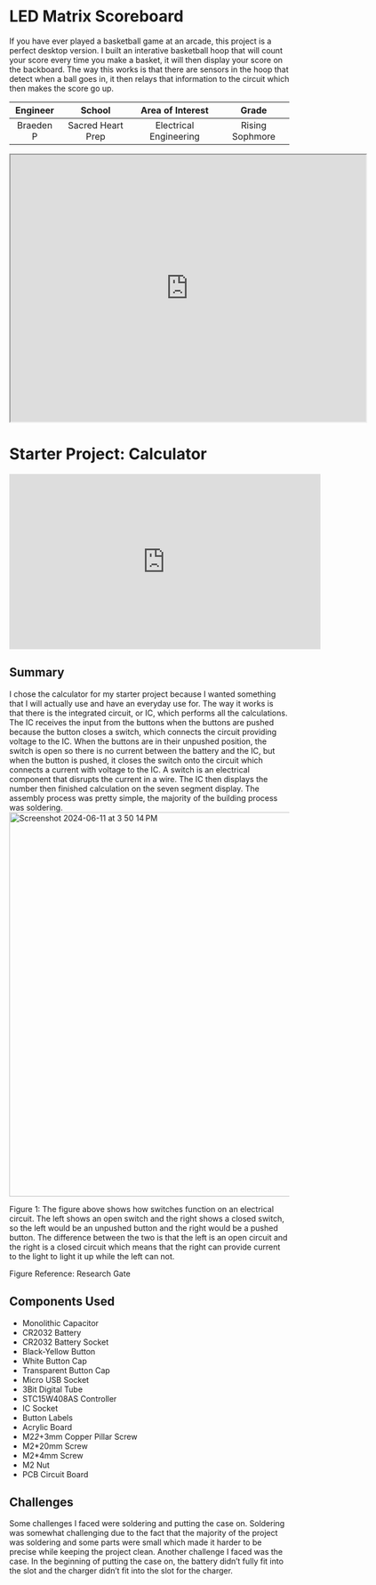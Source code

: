 # LED Matrix Scoreboard
If you have ever played a basketball game at an arcade, this project is a perfect desktop version. I built an interative basketball hoop that will count your score every time you make a basket, it will then display your score on the backboard. The way this works is that there are sensors in the hoop that detect when a ball goes in, it then relays that information to the circuit which then makes the score go up.






| **Engineer** | **School** | **Area of Interest** | **Grade** |
|:--:|:--:|:--:|:--:|
| Braeden P | Sacred Heart Prep | Electrical Engineering | Rising Sophmore

<!--**Replace the BlueStamp logo below with an image of yourself and your completed project. Follow the guide [here](https://tomcam.github.io/least-github-pages/adding-images-github-pages-site.html) if you need help.**-->

<iframe src="https://drive.google.com/file/d/1Qb_cBo46hmILoujQ7SBQeim7MhqIJjBN/preview" width="640" height="480" allow="autoplay"></iframe>
  
<!---# Final Milestone

**Don't forget to replace the text below with the embedding for your milestone video. Go to Youtube, click Share -> Embed, and copy and paste the code to replace what's below.**

<iframe width="560" height="315" src="https://www.youtube.com/embed/F7M7imOVGug" title="YouTube video player" frameborder="0" allow="accelerometer; autoplay; clipboard-write; encrypted-media; gyroscope; picture-in-picture; web-share" allowfullscreen></iframe>

For your final milestone, explain the outcome of your project. Key details to include are:
- What you've accomplished since your previous milestone
- What your biggest challenges and triumphs were at BSE
- A summary of key topics you learned about
- What you hope to learn in the future after everything you've learned at BSE



# Second Milestone

**Don't forget to replace the text below with the embedding for your milestone video. Go to Youtube, click Share -> Embed, and copy and paste the code to replace what's below.**

<iframe width="560" height="315" src="https://www.youtube.com/embed/y3VAmNlER5Y" title="YouTube video player" frameborder="0" allow="accelerometer; autoplay; clipboard-write; encrypted-media; gyroscope; picture-in-picture; web-share" allowfullscreen></iframe>

For your second milestone, explain what you've worked on since your previous milestone. You can highlight:
- Technical details of what you've accomplished and how they contribute to the final goal
- What has been surprising about the project so far
- Previous challenges you faced that you overcame
- What needs to be completed before your final milestone 

# First Milestone

**Don't forget to replace the text below with the embedding for your milestone video. Go to Youtube, click Share -> Embed, and copy and paste the code to replace what's below.**

<iframe width="560" height="315" src="https://www.youtube.com/embed/CaCazFBhYKs" title="YouTube video player" frameborder="0" allow="accelerometer; autoplay; clipboard-write; encrypted-media; gyroscope; picture-in-picture; web-share" allowfullscreen></iframe>

For your first milestone, describe what your project is and how you plan to build it. You can include:
- An explanation about the different components of your project and how they will all integrate together
- Technical progress you've made so far
- Challenges you're facing and solving in your future milestones
- What your plan is to complete your project

# Schematics 
Here's where you'll put images of your schematics. [Tinkercad](https://www.tinkercad.com/blog/official-guide-to-tinkercad-circuits) and [Fritzing](https://fritzing.org/learning/) are both great resoruces to create professional schematic diagrams, though BSE recommends Tinkercad becuase it can be done easily and for free in the browser. 

# Code
Here's where you'll put your code. The syntax below places it into a block of code. Follow the guide [here]([url](https://www.markdownguide.org/extended-syntax/)) to learn how to customize it to your project needs. 

```c++
void setup() {
  // put your setup code here, to run once:
  Serial.begin(9600);
  Serial.println("Hello World!");
}

void loop() {
  // put your main code here, to run repeatedly:

}
```

# Bill of Materials
Here's where you'll list the parts in your project. To add more rows, just copy and paste the example rows below.
Don't forget to place the link of where to buy each component inside the quotation marks in the corresponding row after href =. Follow the guide [here]([url](https://www.markdownguide.org/extended-syntax/)) to learn how to customize this to your project needs. 

| **Part** | **Note** | **Price** | **Link** |
|:--:|:--:|:--:|:--:|
| Item Name | What the item is used for | $Price | <a href="https://www.amazon.com/Arduino-A000066-ARDUINO-UNO-R3/dp/B008GRTSV6/"> Link </a> |
| Item Name | What the item is used for | $Price | <a href="https://www.amazon.com/Arduino-A000066-ARDUINO-UNO-R3/dp/B008GRTSV6/"> Link </a> |
| Item Name | What the item is used for | $Price | <a href="https://www.amazon.com/Arduino-A000066-ARDUINO-UNO-R3/dp/B008GRTSV6/"> Link </a> |-->

# Starter Project: Calculator
<iframe width="560" height="315" src="https://www.youtube.com/embed/Lc4bP4zvc5Q?si=o-6FkkPM0eynmOZC" title="YouTube video player" frameborder="0" allow="accelerometer; autoplay; clipboard-write; encrypted-media; gyroscope; picture-in-picture; web-share" referrerpolicy="strict-origin-when-cross-origin" allowfullscreen></iframe>

## Summary
I chose the calculator for my starter project because I wanted something that I will actually use and have an everyday use for. The way it works is that there is the integrated circuit, or IC, which performs all the calculations. The IC receives the input from the buttons when the buttons are pushed because the button closes a switch, which connects the circuit providing voltage to the IC. When the buttons are in their unpushed position, the switch is open so there is no current between the battery and the IC, but when the button is pushed, it closes the switch onto the circuit which connects a current with voltage to the IC. A switch is an electrical component that disrupts the current in a wire. The IC then displays the number then finished calculation on the seven segment display. The assembly process was pretty simple, the majority of the building process was soldering.
<img width="691" alt="Screenshot 2024-06-11 at 3 50 14 PM" src="https://github.com/braedenlp/Braeden_BSE_Portfolio/assets/172335639/1ac4e1e3-bdfa-4387-98d2-d1727618aba6">

Figure 1: The figure above shows how switches function on an electrical circuit. The left shows an open switch and the right shows a closed switch, so the left would be an unpushed button and the right would be a pushed button. The difference between the two is that the left is an open circuit and the right is a closed circuit which means that the right can provide current to the light to light it up while the left can not.

Figure Reference: Research Gate
## Components Used

- Monolithic Capacitor
- CR2032 Battery
- CR2032 Battery Socket
- Black-Yellow Button
- White Button Cap
- Transparent Button Cap
- Micro USB Socket
- 3Bit Digital Tube
- STC15W408AS Controller
- IC Socket
- Button Labels
- Acrylic Board
- M2*2*+3mm Copper Pillar Screw
- M2*20mm Screw
- M2*4mm Screw
- M2 Nut
- PCB Circuit Board

## Challenges

Some challenges I faced were soldering and putting the case on. Soldering was somewhat challenging due to the fact that the majority of the project was soldering and some parts were small which made it harder to be precise while keeping the project clean. Another challenge I faced was the case. In the beginning of putting the case on, the battery didn’t fully fit into the slot and the charger didn’t fit into the slot for the charger.

<!--# Other Resources/Examples
One of the best parts about Github is that you can view how other people set up their own work. Here are some past BSE portfolios that are awesome examples. You can view how they set up their portfolio, and you can view their index.md files to understand how they implemented different portfolio components.
- [Example 1](https://trashytuber.github.io/YimingJiaBlueStamp/)
- [Example 2](https://sviatil0.github.io/Sviatoslav_BSE/)
- [Example 3](https://arneshkumar.github.io/arneshbluestamp/)

To watch the BSE tutorial on how to create a portfolio, click here.-->
